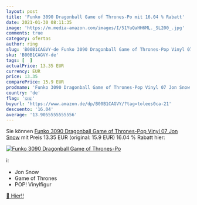 ```yaml
---
layout: post
title: 'Funko 3090 Dragonball Game of Thrones-Po mit 16.04 % Rabatt'
date: 2021-01-30 08:11:35
image: 'https://m.media-amazon.com/images/I/51YuQaHH6ML._SL200_.jpg'
comments: true
category: ofertas
author: ring
slug: 'B00B1CAGVY-de Funko 3090 Dragonball Game of Thrones-Pop Vinyl 07 Jon Snow'
sku: 'B00B1CAGVY-de'
tags: [  ]
actualPrice: 13.35 EUR
currency: EUR
price: 13.35
comparePrice: 15.9 EUR
prodname: 'Funko 3090 Dragonball Game of Thrones-Pop Vinyl 07 Jon Snow'
country: 'de'
flag: '🇩🇪'
buyurl: 'https://www.amazon.de/dp/B00B1CAGVY/?tag=tolees0ca-21'
descuento: '16.04'
average: '13.9055555555556'
---
```


Sie können [Funko 3090 Dragonball Game of Thrones-Pop Vinyl 07 Jon Snow](https://www.amazon.de/dp/B00B1CAGVY/?tag=tolees0ca-21) mit Preis 13.35 EUR (original: 15.9 EUR) 16.04 % Rabatt hier:

[![Funko 3090 Dragonball Game of Thrones-Po](https://m.media-amazon.com/images/I/51YuQaHH6ML._SL200_.jpg)](https://www.amazon.de/dp/B00B1CAGVY/?tag=tolees0ca-21)

ℹ️:

- Jon Snow
- Game of Thrones
- POP! Vinylfigur

[🛒 Hier!!](https://www.amazon.de/dp/B00B1CAGVY/?tag=tolees0ca-21)
